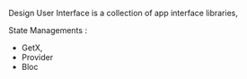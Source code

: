 Design User Interface is a collection of app interface libraries,


State Managements : 
- GetX,
- Provider
- Bloc 

